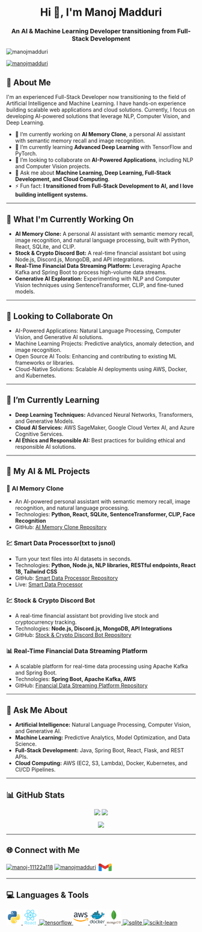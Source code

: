 <h1 align="center">Hi 👋, I'm Manoj Madduri</h1>
<h3 align="center">An AI & Machine Learning Developer transitioning from Full-Stack Development</h3>

<p align="left"> <img src="https://komarev.com/ghpvc/?username=manojmadduri&label=Profile%20views&color=0e75b6&style=flat" alt="manojmadduri" /> </p>

<p align="left"> <a href="https://github.com/ryo-ma/github-profile-trophy"><img src="https://github-profile-trophy.vercel.app/?username=manojmadduri&theme=radical" alt="manojmadduri" /></a> </p>

## 🚀 About Me
I'm an experienced Full-Stack Developer now transitioning to the field of Artificial Intelligence and Machine Learning. I have hands-on experience building scalable web applications and cloud solutions. Currently, I focus on developing AI-powered solutions that leverage NLP, Computer Vision, and Deep Learning.

- 🔭 I’m currently working on **AI Memory Clone**, a personal AI assistant with semantic memory recall and image recognition.
- 🌱 I’m currently learning **Advanced Deep Learning** with TensorFlow and PyTorch.
- 👯 I’m looking to collaborate on **AI-Powered Applications**, including NLP and Computer Vision projects.
- 💬 Ask me about **Machine Learning, Deep Learning, Full-Stack Development, and Cloud Computing**.
- ⚡ Fun fact: **I transitioned from Full-Stack Development to AI, and I love building intelligent systems.**

---

## 🚀 What I'm Currently Working On
- **AI Memory Clone:** A personal AI assistant with semantic memory recall, image recognition, and natural language processing, built with Python, React, SQLite, and CLIP.
- **Stock & Crypto Discord Bot:** A real-time financial assistant bot using Node.js, Discord.js, MongoDB, and API integrations.
- **Real-Time Financial Data Streaming Platform:** Leveraging Apache Kafka and Spring Boot to process high-volume data streams.
- **Generative AI Exploration:** Experimenting with NLP and Computer Vision techniques using SentenceTransformer, CLIP, and fine-tuned models.

---

## 🤝 Looking to Collaborate On
- AI-Powered Applications: Natural Language Processing, Computer Vision, and Generative AI solutions.
- Machine Learning Projects: Predictive analytics, anomaly detection, and image recognition.
- Open Source AI Tools: Enhancing and contributing to existing ML frameworks or libraries.
- Cloud-Native Solutions: Scalable AI deployments using AWS, Docker, and Kubernetes.

---

## 🌱 I’m Currently Learning 
- **Deep Learning Techniques:** Advanced Neural Networks, Transformers, and Generative Models.
- **Cloud AI Services:** AWS SageMaker, Google Cloud Vertex AI, and Azure Cognitive Services.
- **AI Ethics and Responsible AI:** Best practices for building ethical and responsible AI solutions.

---

## 📌 My AI & ML Projects
### 🔬 AI Memory Clone
- An AI-powered personal assistant with semantic memory recall, image recognition, and natural language processing.
- Technologies: **Python, React, SQLite, SentenceTransformer, CLIP, Face Recognition**
- GitHub: [AI Memory Clone Repository](https://github.com/manojmadduri/AI-Memory-Clone)

### 💹 Smart Data Processor(txt to jsnol)
- Turn your text files into AI datasets in seconds.
- Technologies: **Python, Node.js, NLP libraries, RESTful endpoints, React 18, Tailwind CSS**
- GitHub: [Smart Data Processor Repository](https://github.com/manojmadduri/smart-data-processor-local)
- Live: [Smart Data Processor](https://smart-data-processor.vercel.app/)

### 💹 Stock & Crypto Discord Bot
- A real-time financial assistant bot providing live stock and cryptocurrency tracking.
- Technologies: **Node.js, Discord.js, MongoDB, API Integrations**
- GitHub: [Stock & Crypto Discord Bot Repository](https://github.com/manojmadduri/financial-bot-project)

### 📊 Real-Time Financial Data Streaming Platform
- A scalable platform for real-time data processing using Apache Kafka and Spring Boot.
- Technologies: **Spring Boot, Apache Kafka, AWS**
- GitHub: [Financial Data Streaming Platform Repository](https://github.com/manojmadduri/Financial-Data-Streaming)

---

## 💬 Ask Me About 
- **Artificial Intelligence:** Natural Language Processing, Computer Vision, and Generative AI.
- **Machine Learning:** Predictive Analytics, Model Optimization, and Data Science.
- **Full-Stack Development:** Java, Spring Boot, React, Flask, and REST APIs.
- **Cloud Computing:** AWS (EC2, S3, Lambda), Docker, Kubernetes, and CI/CD Pipelines.

---

## 📊 GitHub Stats
<p align="center">
  <img width="48%" src="https://github-readme-stats.vercel.app/api?username=manojmadduri&show_icons=true&theme=radical" />
  <img width="48%" src="https://github-readme-streak-stats.herokuapp.com/?user=manojmadduri&theme=radical" />
</p>

<p align="center">
  <img width="48%" src="https://github-readme-stats.vercel.app/api/top-langs/?username=manojmadduri&layout=compact&theme=radical" />
</p>

---

## 🌐 Connect with Me
<p align="left">
<a href="https://www.linkedin.com/in/manoj-11122a118/" target="blank"><img align="center" src="https://raw.githubusercontent.com/rahuldkjain/github-profile-readme-generator/master/src/images/icons/Social/linked-in-alt.svg" alt="manoj-11122a118" height="30" width="40" /></a>
<a href="https://github.com/manojmadduri" target="blank"><img align="center" src="https://raw.githubusercontent.com/rahuldkjain/github-profile-readme-generator/master/src/images/icons/Social/github.svg" alt="manojmadduri" height="30" width="40" /></a>
<a href="mailto:mmanoj.fall2021@gmail.com" target="blank"><img align="center" src="https://raw.githubusercontent.com/rahuldkjain/github-profile-readme-generator/master/src/images/icons/Social/gmail.svg" alt="mmanoj.fall2021@gmail.com" height="30" width="40" /></a>
</p>

---

## 💻 Languages & Tools
<p align="left"> 
  <a href="https://www.python.org" target="_blank"> <img src="https://raw.githubusercontent.com/devicons/devicon/master/icons/python/python-original.svg" alt="python" width="40" height="40"/> </a>
  <a href="https://reactjs.org/" target="_blank"> <img src="https://raw.githubusercontent.com/devicons/devicon/master/icons/react/react-original-wordmark.svg" alt="react" width="40" height="40"/> </a>
  <a href="https://www.tensorflow.org/" target="_blank"> <img src="https://www.vectorlogo.zone/logos/tensorflow/tensorflow-icon.svg" alt="tensorflow" width="40" height="40"/> </a>
  <a href="https://aws.amazon.com" target="_blank"> <img src="https://raw.githubusercontent.com/devicons/devicon/master/icons/amazonwebservices/amazonwebservices-original-wordmark.svg" alt="aws" width="40" height="40"/> </a>
  <a href="https://www.docker.com/" target="_blank"> <img src="https://raw.githubusercontent.com/devicons/devicon/master/icons/docker/docker-original-wordmark.svg" alt="docker" width="40" height="40"/> </a>
  <a href="https://www.mongodb.com/" target="_blank"> <img src="https://raw.githubusercontent.com/devicons/devicon/master/icons/mongodb/mongodb-original-wordmark.svg" alt="mongodb" width="40" height="40"/> </a>
  <a href="https://www.sqlite.org/" target="_blank"> <img src="https://www.vectorlogo.zone/logos/sqlite/sqlite-icon.svg" alt="sqlite" width="40" height="40"/> </a>
  <a href="https://scikit-learn.org/" target="_blank"> <img src="https://raw.githubusercontent.com/devicons/devicon/master/icons/scikit/scikit-original.svg" alt="scikit-learn" width="40" height="40"/> </a>
</p>
